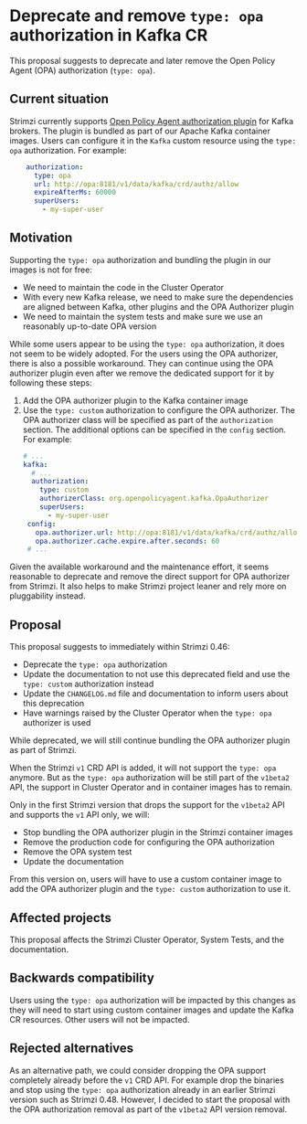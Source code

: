# Deprecate and remove `type: opa` authorization in Kafka CR

This proposal suggests to deprecate and later remove the Open Policy Agent (OPA) authorization (`type: opa`).

## Current situation

Strimzi currently supports [Open Policy Agent authorization plugin](https://github.com/StyraInc/opa-kafka-plugin) for Kafka brokers.
The plugin is bundled as part of our Apache Kafka container images.
Users can configure it in the `Kafka` custom resource using the `type: opa` authorization.
For example:

```yaml
    authorization:
      type: opa
      url: http://opa:8181/v1/data/kafka/crd/authz/allow
      expireAfterMs: 60000
      superUsers:
        - my-super-user
```

## Motivation

Supporting the `type: opa` authorization and bundling the plugin in our images is not for free:
* We need to maintain the code in the Cluster Operator
* With every new Kafka release, we need to make sure the dependencies are aligned between Kafka, other plugins and the OPA Authorizer plugin
* We need to maintain the system tests and make sure we use an reasonably up-to-date OPA version

While some users appear to be using the `type: opa` authorization, it does not seem to be widely adopted.
For the users using the OPA authorizer, there is also a possible workaround.
They can continue using the OPA authorizer plugin even after we remove the dedicated support for it by following these steps:
1. Add the OPA authorizer plugin to the Kafka container image
2. Use the `type: custom` authorization to configure the OPA authorizer.
   The OPA authorizer class will be specified as part of the `authorization` section.
   The additional options can be specified in the `config` section.
   For example:
   ```yaml
   # ...
   kafka:
     # ...
     authorization:
       type: custom
       authorizerClass: org.openpolicyagent.kafka.OpaAuthorizer
       superUsers:
         - my-super-user
    config:
      opa.authorizer.url: http://opa:8181/v1/data/kafka/crd/authz/allow
      opa.authorizer.cache.expire.after.seconds: 60
    # ...
   ```

Given the available workaround and the maintenance effort, it seems reasonable to deprecate and remove the direct support for OPA authorizer from Strimzi.
It also helps to make Strimzi project leaner and rely more on pluggability instead.

## Proposal

This proposal suggests to immediately within Strimzi 0.46:
* Deprecate the `type: opa` authorization
* Update the documentation to not use this deprecated field and use the `type: custom` authorization instead
* Update the `CHANGELOG.md` file and documentation to inform users about this deprecation
* Have warnings raised by the Cluster Operator when the `type: opa` authorizer is used

While deprecated, we will still continue bundling the OPA authorizer plugin as part of Strimzi.

When the Strimzi `v1` CRD API is added, it will not support the `type: opa` anymore.
But as the `type: opa` authorization will be still part of the `v1beta2` API, the support in Cluster Operator and in container images has to remain.

Only in the first Strimzi version that drops the support for the `v1beta2` API and supports the `v1` API only, we will:
* Stop bundling the OPA authorizer plugin in the Strimzi container images
* Remove the production code for configuring the OPA authorization
* Remove the OPA system test
* Update the documentation

From this version on, users will have to use a custom container image to add the OPA authorizer plugin and the `type: custom` authorization to use it.

## Affected projects

This proposal affects the Strimzi Cluster Operator, System Tests, and the documentation.

## Backwards compatibility

Users using the `type: opa` authorization will be impacted by this changes as they will need to start using custom container images and update the Kafka CR resources.
Other users will not be impacted.

## Rejected alternatives

As an alternative path, we could consider dropping the OPA support completely already before the `v1` CRD API.
For example drop the binaries and stop using the `type: opa` authorization already in an earlier Strimzi version such as Strimzi 0.48.
However, I decided to start the proposal with the OPA authorization removal as part of the `v1beta2` API version removal.
